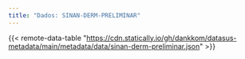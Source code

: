 ```yaml
---
title: "Dados: SINAN-DERM-PRELIMINAR"
---
```


{{< remote-data-table "https://cdn.statically.io/gh/dankkom/datasus-metadata/main/metadata/data/sinan-derm-preliminar.json" >}}

